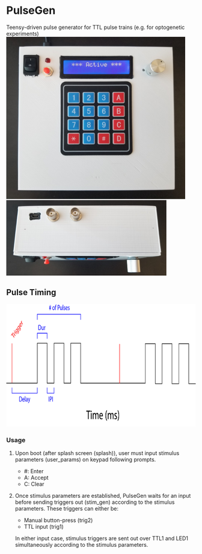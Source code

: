 # PulseGen
Teensy-driven pulse generator for TTL pulse trains (e.g. for optogenetic experiments)
<img src="https://github.com/Losaccoj/PulseGen/blob/master/PulseGen_face.jpg" width="476" height="430"> 
<img src="https://github.com/Losaccoj/PulseGen/blob/master/PulseGen_connections.jpg" width="426" height="200">

## Pulse Timing
<img src="https://github.com/Losaccoj/PulseGen/blob/master/PulseGen_desc.jpg" width="650" height="325">


### Usage
1. Upon boot (after splash screen (splash)), user must input stimulus parameters (user_params) on keypad following prompts. 
   - #: Enter  
   - A: Accept   
   - C: Clear 
  
2. Once stimulus parameters are established, PulseGen waits for an input before sending triggers out (stim_gen) according to the stimulus parameters. These triggers can either be:
   - Manual button-press (trig2)
   - TTL input (trig1)

   In either input case, stimulus triggers are sent out over TTL1 and LED1 simultaneously according to the stimulus parameters. 

